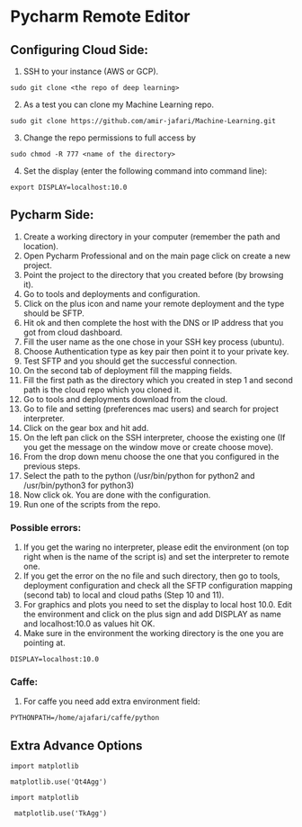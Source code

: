# Pycharm Remote Editor

## Configuring Cloud Side:
1. SSH to your instance (AWS or GCP).

```
sudo git clone <the repo of deep learning>
```
2. As a test you can clone my Machine Learning repo.
```
sudo git clone https://github.com/amir-jafari/Machine-Learning.git
```

3. Change the repo permissions to full access by 

```
sudo chmod -R 777 <name of the directory>
```
4. Set the display (enter the following command into command line):

```
export DISPLAY=localhost:10.0
```

## Pycharm Side:
1. Create a working directory in your computer (remember the path and location).
2. Open Pycharm Professional and on the main page click on create a new project.
3. Point the project to the directory that you created before (by browsing it).
4. Go to tools and deployments and configuration.
5. Click on the plus icon and name your remote deployment and the type should be SFTP.
6. Hit ok and then complete the host with the DNS or IP address that you got from cloud dashboard.
7. Fill the user name as the one chose in your SSH key process (ubuntu).
8. Choose Authentication type as key pair then point it to your private key.
9. Test SFTP and you should get the successful connection.
10. On the second tab of deployment fill the mapping fields.
11. Fill the first path as the directory which you created in step 1 and second path is the cloud repo which you cloned it.
12. Go to tools and deployments download from the cloud.
13. Go to file and setting (preferences mac users) and search for project interpreter.
14. Click on the gear box and hit add.
15. On the left pan click on the SSH interpreter, choose the existing one (If you get the message on the window move or create choose move).
16. From the drop down menu choose the one that you configured in the previous steps.
17. Select the path to the python (/usr/bin/python for python2 and /usr/bin/python3 for python3) 
18. Now click ok. You are done with the configuration.
19. Run one of the scripts from the repo.

### Possible errors:
1. If you get the waring no interpreter, please edit the environment (on top right when is the name of the script is) and set the interpreter to remote one.
2. If you get the error on the no file and such directory, then go to tools, deployment configuration and check all the SFTP configuration mapping (second tab) to local and cloud paths (Step 10 and 11).
3. For graphics and plots you need to set the display to local host 10.0. Edit the environment and click on the plus sign and add DISPLAY as name and localhost:10.0 as values hit OK.
4. Make sure in the environment the working directory is the one you are pointing at.
```
DISPLAY=localhost:10.0
```

### Caffe:

1. For caffe you need add extra environment field: 
```
PYTHONPATH=/home/ajafari/caffe/python
```


## Extra Advance Options
```
import matplotlib
```
```
matplotlib.use('Qt4Agg')
```
```
import matplotlib
```
```
 matplotlib.use('TkAgg')
 ```

